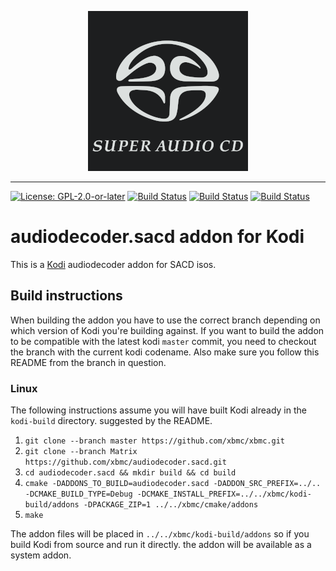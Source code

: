 <p align="center">
  <img src="audiodecoder.sacd/icon.png" />
</p>

------------------

[![License: GPL-2.0-or-later](https://img.shields.io/badge/License-GPL%20v2+-blue.svg)](LICENSE.md)
[![Build Status](https://travis-ci.org/xbmc/audiodecoder.sacd.svg?branch=Matrix)](https://travis-ci.org/xbmc/audiodecoder.sacd/branches)
[![Build Status](https://dev.azure.com/teamkodi/binary-addons/_apis/build/status/xbmc.audiodecoder.sacd?branchName=Matrix)](https://dev.azure.com/teamkodi/binary-addons/_build/latest?definitionId=74&branchName=Matrix)
[![Build Status](https://jenkins.kodi.tv/view/Addons/job/xbmc/job/audiodecoder.sacd/job/Matrix/badge/icon)](https://jenkins.kodi.tv/blue/organizations/jenkins/xbmc%2Faudiodecoder.sacd/branches/)
<!--- [![Build Status](https://ci.appveyor.com/api/projects/status/github/xbmc/audiodecoder.sacd?branch=Matrix&svg=true)](https://ci.appveyor.com/project/xbmc/audiodecoder-sacd?branch=Matrix) -->

# audiodecoder.sacd addon for Kodi

This is a [Kodi](https://kodi.tv) audiodecoder addon for SACD isos.

## Build instructions

When building the addon you have to use the correct branch depending on which version of Kodi you're building against.
If you want to build the addon to be compatible with the latest kodi `master` commit, you need to checkout the branch with the current kodi codename.
Also make sure you follow this README from the branch in question.

### Linux

The following instructions assume you will have built Kodi already in the `kodi-build` directory.
suggested by the README.

1. `git clone --branch master https://github.com/xbmc/xbmc.git`
2. `git clone --branch Matrix https://github.com/xbmc/audiodecoder.sacd.git`
3. `cd audiodecoder.sacd && mkdir build && cd build`
4. `cmake -DADDONS_TO_BUILD=audiodecoder.sacd -DADDON_SRC_PREFIX=../.. -DCMAKE_BUILD_TYPE=Debug -DCMAKE_INSTALL_PREFIX=../../xbmc/kodi-build/addons -DPACKAGE_ZIP=1 ../../xbmc/cmake/addons`
5. `make`

The addon files will be placed in `../../xbmc/kodi-build/addons` so if you build Kodi from source and run it directly.
the addon will be available as a system addon.
